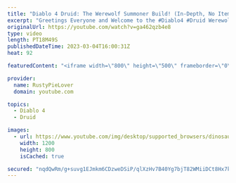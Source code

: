 ```yaml
---
title: "Diablo 4 Druid: The Werewolf Summoner Build! (In-Depth, No Items, Skills Only!)"
excerpt: "Greetings Everyone and Welcome to the #Diablo4 #Druid Werewolf Summoner Build, where we dive into the skills needed to ..."
originalUrl: https://youtube.com/watch?v=ga462qzb4e8
type: video
length: PT18M49S
publishedDateTime: 2023-03-04T16:00:31Z
heat: 92

featuredContent: "<iframe width=\"800\" height=\"500\" frameborder=\"0\" src=\"https://www.youtube.com/embed/ga462qzb4e8\" allow=\"accelerometer; autoplay; encrypted-media; gyroscope; picture-in-picture\" allowfullscreen></iframe>"

provider:
  name: RustyPieLover
  domain: youtube.com

topics:
  - Diablo 4
  - Druid

images:
  - url: https://www.youtube.com/img/desktop/supported_browsers/dinosaur.png
    width: 1200
    height: 800
    isCached: true

secured: "nqdQwRm/g+suvg1EJmkm6CDzweDSiP/qlXzHv7B40Yg7bjT82WMiiDCt8Hx7kbb7XM34Ycpwqfxhdmvfs3b/62TFr5MTct/KzHFzEvgNlHf1Fwp84iMd3a1xpR9CUCgSF21Li0137fLtgQCWxEgvJ9SfVMXVE97ZEIC2z7V410Y8Z5UdewIMdziis2P1VarZ/30FYA2WndqdPI2bGbbbANlNpoNWLI/MUKI7uI/2j6O+v0LNooK779TLK9NhmSG8XlQ+YLUXECC6wEFqhnqCo8Ly6CM2SGRHDV+GfuoKolFFVPf0o+torW8sIfRRkaPPi9esyrLAowR0Ba+Rk1EKBAxRlwh2Q8VnzSGJ/4mfHu29ywDfTh960AsOSQYL4/jdVink1x+VkIbvOB/9nNCVE2l0NIJiVnbO96MTvFjitTA=;3zHL5JA1yiYb1noVOPq42w=="
---
```


